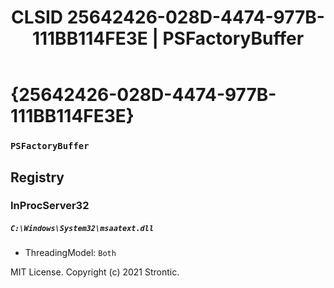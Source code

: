 ﻿---
title: "CLSID 25642426-028D-4474-977B-111BB114FE3E | PSFactoryBuffer"
excerpt: What is COM-Object CLSID 25642426-028D-4474-977B-111BB114FE3E?
---

# {25642426-028D-4474-977B-111BB114FE3E}

### `PSFactoryBuffer`

## Registry


### InProcServer32

##### `C:\Windows\System32\msaatext.dll`
* ThreadingModel: `Both`

MIT License. Copyright (c) 2021 Strontic.


